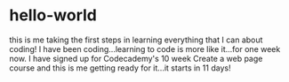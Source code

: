 # hello-world
this is me taking the first steps in learning everything that I can about coding!
I have been coding...learning to code is more like it...for one week now. I have signed up for Codecademy's 10 week Create a web page course and this is me getting ready for it...it starts in 11 days!
